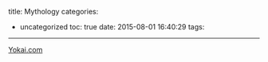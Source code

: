 title: Mythology
categories:
  - uncategorized
toc: true
date: 2015-08-01 16:40:29
tags:
---

[Yokai.com](http://yokai.com/)
